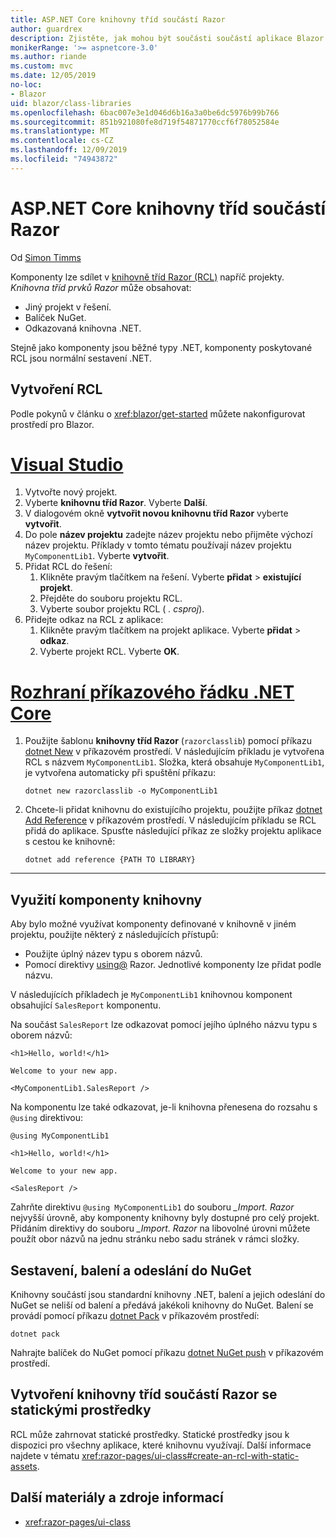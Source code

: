```yaml
---
title: ASP.NET Core knihovny tříd součástí Razor
author: guardrex
description: Zjistěte, jak mohou být součásti součástí aplikace Blazor z externí knihovny součástí.
monikerRange: '>= aspnetcore-3.0'
ms.author: riande
ms.custom: mvc
ms.date: 12/05/2019
no-loc:
- Blazor
uid: blazor/class-libraries
ms.openlocfilehash: 6bac007e3e1d046d6b16a3a0be6dc5976b99b766
ms.sourcegitcommit: 851b921080fe8d719f54871770ccf6f78052584e
ms.translationtype: MT
ms.contentlocale: cs-CZ
ms.lasthandoff: 12/09/2019
ms.locfileid: "74943872"
---
```

# <a name="aspnet-core-razor-components-class-libraries"></a>ASP.NET Core knihovny tříd součástí Razor

Od [Simon Timms](https://github.com/stimms)

Komponenty lze sdílet v [knihovně tříd Razor (RCL)](xref:razor-pages/ui-class) napříč projekty. *Knihovna tříd prvků Razor* může obsahovat:

* Jiný projekt v řešení.
* Balíček NuGet.
* Odkazovaná knihovna .NET.

Stejně jako komponenty jsou běžné typy .NET, komponenty poskytované RCL jsou normální sestavení .NET.

## <a name="create-an-rcl"></a>Vytvoření RCL

Podle pokynů v článku o <xref:blazor/get-started> můžete nakonfigurovat prostředí pro Blazor.

# <a name="visual-studiotabvisual-studio"></a>[Visual Studio](#tab/visual-studio)

1. Vytvořte nový projekt.
1. Vyberte **knihovnu tříd Razor**. Vyberte **Další**.
1. V dialogovém okně **vytvořit novou knihovnu tříd Razor** vyberte **vytvořit**.
1. Do pole **název projektu** zadejte název projektu nebo přijměte výchozí název projektu. Příklady v tomto tématu používají název projektu `MyComponentLib1`. Vyberte **vytvořit**.
1. Přidat RCL do řešení:
   1. Klikněte pravým tlačítkem na řešení. Vyberte **přidat** > **existující projekt**.
   1. Přejděte do souboru projektu RCL.
   1. Vyberte soubor projektu RCL ( *. csproj*).
1. Přidejte odkaz na RCL z aplikace:
   1. Klikněte pravým tlačítkem na projekt aplikace. Vyberte **přidat** > **odkaz**.
   1. Vyberte projekt RCL. Vyberte **OK**.

# <a name="net-core-clitabnetcore-cli"></a>[Rozhraní příkazového řádku .NET Core](#tab/netcore-cli)

1. Použijte šablonu **knihovny tříd Razor** (`razorclasslib`) pomocí příkazu [dotnet New](/dotnet/core/tools/dotnet-new) v příkazovém prostředí. V následujícím příkladu je vytvořena RCL s názvem `MyComponentLib1`. Složka, která obsahuje `MyComponentLib1`, je vytvořena automaticky při spuštění příkazu:

   ```dotnetcli
   dotnet new razorclasslib -o MyComponentLib1
   ```

1. Chcete-li přidat knihovnu do existujícího projektu, použijte příkaz [dotnet Add Reference](/dotnet/core/tools/dotnet-add-reference) v příkazovém prostředí. V následujícím příkladu se RCL přidá do aplikace. Spusťte následující příkaz ze složky projektu aplikace s cestou ke knihovně:

   ```dotnetcli
   dotnet add reference {PATH TO LIBRARY}
   ```

---

## <a name="consume-a-library-component"></a>Využití komponenty knihovny

Aby bylo možné využívat komponenty definované v knihovně v jiném projektu, použijte některý z následujících přístupů:

* Použijte úplný název typu s oborem názvů.
* Pomocí direktivy [using\@](xref:mvc/views/razor#using) Razor. Jednotlivé komponenty lze přidat podle názvu.

V následujících příkladech je `MyComponentLib1` knihovnou komponent obsahující `SalesReport` komponentu.

Na součást `SalesReport` lze odkazovat pomocí jejího úplného názvu typu s oborem názvů:

```razor
<h1>Hello, world!</h1>

Welcome to your new app.

<MyComponentLib1.SalesReport />
```

Na komponentu lze také odkazovat, je-li knihovna přenesena do rozsahu s `@using` direktivou:

```razor
@using MyComponentLib1

<h1>Hello, world!</h1>

Welcome to your new app.

<SalesReport />
```

Zahrňte direktivu `@using MyComponentLib1` do souboru *_Import. Razor* nejvyšší úrovně, aby komponenty knihovny byly dostupné pro celý projekt. Přidáním direktivy do souboru *_Import. Razor* na libovolné úrovni můžete použít obor názvů na jednu stránku nebo sadu stránek v rámci složky.

## <a name="build-pack-and-ship-to-nuget"></a>Sestavení, balení a odeslání do NuGet

Knihovny součástí jsou standardní knihovny .NET, balení a jejich odeslání do NuGet se neliší od balení a předává jakékoli knihovny do NuGet. Balení se provádí pomocí příkazu [dotnet Pack](/dotnet/core/tools/dotnet-pack) v příkazovém prostředí:

```dotnetcli
dotnet pack
```

Nahrajte balíček do NuGet pomocí příkazu [dotnet NuGet push](/dotnet/core/tools/dotnet-nuget-push) v příkazovém prostředí.

## <a name="create-a-razor-components-class-library-with-static-assets"></a>Vytvoření knihovny tříd součástí Razor se statickými prostředky

RCL může zahrnovat statické prostředky. Statické prostředky jsou k dispozici pro všechny aplikace, které knihovnu využívají. Další informace najdete v tématu <xref:razor-pages/ui-class#create-an-rcl-with-static-assets>.

## <a name="additional-resources"></a>Další materiály a zdroje informací

* <xref:razor-pages/ui-class>

